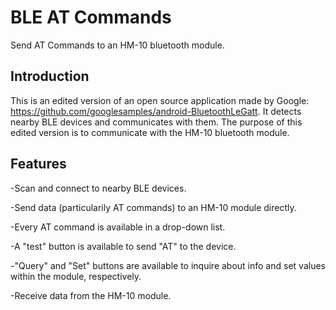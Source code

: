 
BLE AT Commands
===================================

Send AT Commands to an HM-10 bluetooth module.

Introduction
------------

This is an edited version of an open source application made by Google: https://github.com/googlesamples/android-BluetoothLeGatt. It detects nearby BLE devices and communicates with them. The purpose of this edited version is to communicate with the HM-10 bluetooth module.

Features
------------

-Scan and connect to nearby BLE devices.

-Send data (particularily AT commands) to an HM-10 module directly.

  -Every AT command is available in a drop-down list.
  
  -A "test" button is available to send "AT" to the device.
  
  -"Query" and "Set" buttons are available to inquire about info and set values within the module, respectively.
  
-Receive data from the HM-10 module.



